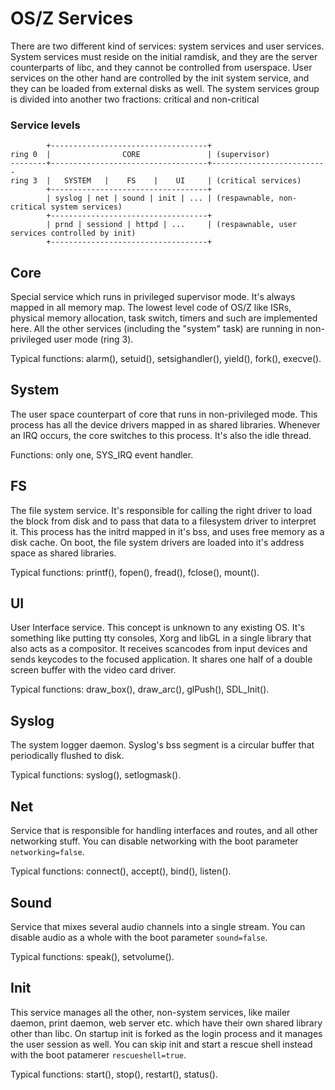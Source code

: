 OS/Z Services
=============

There are two different kind of services: system services and user services. System services
must reside on the initial ramdisk, and they are the server counterparts of libc, and they
cannot be controlled from userspace. User services on the other hand are controlled by the
init system service, and they can be loaded from external disks as well. The system services
group is divided into another two fractions: critical and non-critical

### Service levels
```
        +-----------------------------------+
ring 0  |                CORE               | (supervisor)
--------+-----------------------------------+--------------------------
ring 3  |   SYSTEM   |    FS    |    UI     | (critical services)
        +-----------------------------------+
        | syslog | net | sound | init | ... | (respawnable, non-critical system services)
        +-----------------------------------+
        | prnd | sessiond | httpd | ...     | (respawnable, user services controlled by init)
        +-----------------------------------+
```

Core
----

Special service which runs in privileged supervisor mode. It's always mapped in all memory map.
The lowest level code of OS/Z like ISRs, physical memory allocation, task switch, timers and such
are implemented here. All the other services (including the "system" task) are running in non-privileged
user mode (ring 3).

Typical functions: alarm(), setuid(), setsighandler(), yield(), fork(), execve().

System
------

The user space counterpart of core that runs in non-privileged mode.
This process has all the device drivers mapped in as shared libraries. Whenever an IRQ occurs, the core
switches to this process. It's also the idle thread.

Functions: only one, SYS_IRQ event handler.

FS
--

The file system service. It's responsible for calling the right driver to load the block from disk
and to pass that data to a filesystem driver to interpret it. This process has the initrd mapped in
it's bss, and uses free memory as a disk cache. On boot, the file system drivers are loaded into it's
address space as shared libraries.

Typical functions: printf(), fopen(), fread(), fclose(), mount().

UI
--

User Interface service. This concept is unknown to any existing OS. It's something like putting tty
consoles, Xorg and libGL in a single library that also acts as a compositor. It receives
scancodes from input devices and sends keycodes to the focused application. It shares one half of a double
screen buffer with the video card driver.

Typical functions: draw_box(), draw_arc(), glPush(), SDL_Init().

Syslog
------

The system logger daemon. Syslog's bss segment is a circular buffer that periodically flushed to disk.

Typical functions: syslog(), setlogmask().

Net
---

Service that is responsible for handling interfaces and routes, and all other networking stuff. You
can disable networking with the boot parameter `networking=false`.

Typical functions: connect(), accept(), bind(), listen().

Sound
-----

Service that mixes several audio channels into a single stream. You
can disable audio as a whole with the boot parameter `sound=false`.

Typical functions: speak(), setvolume().

Init
----

This service manages all the other, non-system services, like mailer daemon, print daemon, web server etc. 
which have their own shared library other than libc. On startup init is forked as the login process and
it manages the user session as well. You can skip init and start a rescue shell instead with the boot patamerer
`rescueshell=true`.

Typical functions: start(), stop(), restart(), status().

